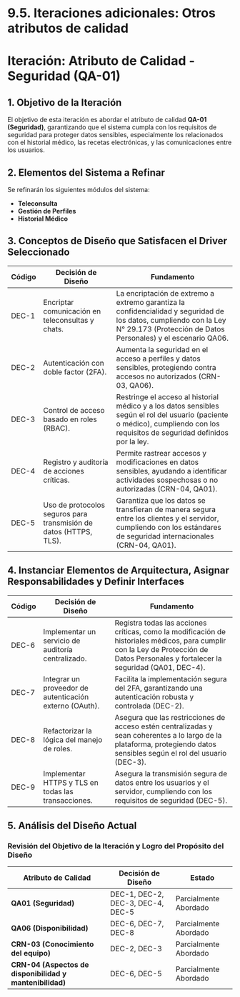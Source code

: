 # 9.5. Iteraciones adicionales: Otros atributos de calidad

# Iteración: Atributo de Calidad - Seguridad (QA-01)

## 1. Objetivo de la Iteración
El objetivo de esta iteración es abordar el atributo de calidad **QA-01 (Seguridad)**, garantizando que el sistema cumpla con los requisitos de seguridad para proteger datos sensibles, especialmente los relacionados con el historial médico, las recetas electrónicas, y las comunicaciones entre los usuarios.

## 2. Elementos del Sistema a Refinar
Se refinarán los siguientes módulos del sistema:
- **Teleconsulta**
- **Gestión de Perfiles**
- **Historial Médico**
## 3. Conceptos de Diseño que Satisfacen el Driver Seleccionado

| Código | Decisión de Diseño                                                                  | Fundamento                                                                                           |
|--------|--------------------------------------------------------------------------------------|------------------------------------------------------------------------------------------------------|
| DEC-1  | Encriptar comunicación en teleconsultas y chats.                                      | La encriptación de extremo a extremo garantiza la confidencialidad y seguridad de los datos, cumpliendo con la Ley N° 29.173 (Protección de Datos Personales) y el escenario QA06. |
| DEC-2  | Autenticación con doble factor (2FA).                                                 | Aumenta la seguridad en el acceso a perfiles y datos sensibles, protegiendo contra accesos no autorizados (CRN-03, QA06). |
| DEC-3  | Control de acceso basado en roles (RBAC).                                             | Restringe el acceso al historial médico y a los datos sensibles según el rol del usuario (paciente o médico), cumpliendo con los requisitos de seguridad definidos por la ley. |
| DEC-4  | Registro y auditoría de acciones críticas.                                            | Permite rastrear accesos y modificaciones en datos sensibles, ayudando a identificar actividades sospechosas o no autorizadas (CRN-04, QA01). |
| DEC-5  | Uso de protocolos seguros para transmisión de datos (HTTPS, TLS).                    | Garantiza que los datos se transfieran de manera segura entre los clientes y el servidor, cumpliendo con los estándares de seguridad internacionales (CRN-04, QA01). |

## 4. Instanciar Elementos de Arquitectura, Asignar Responsabilidades y Definir Interfaces

| Código | Decisión de Diseño                                                                 | Fundamento                                                                                           |
|--------|-------------------------------------------------------------------------------------|------------------------------------------------------------------------------------------------------|
| DEC-6  | Implementar un servicio de auditoría centralizado.                                   | Registra todas las acciones críticas, como la modificación de historiales médicos, para cumplir con la Ley de Protección de Datos Personales y fortalecer la seguridad (QA01, DEC-4). |
| DEC-7  | Integrar un proveedor de autenticación externo (OAuth).                             | Facilita la implementación segura del 2FA, garantizando una autenticación robusta y controlada (DEC-2). |
| DEC-8  | Refactorizar la lógica del manejo de roles.                                          | Asegura que las restricciones de acceso estén centralizadas y sean coherentes a lo largo de la plataforma, protegiendo datos sensibles según el rol del usuario (DEC-3). |
| DEC-9  | Implementar HTTPS y TLS en todas las transacciones.                                 | Asegura la transmisión segura de datos entre los usuarios y el servidor, cumpliendo con los requisitos de seguridad (DEC-5). |


## 5. Análisis del Diseño Actual

### Revisión del Objetivo de la Iteración y Logro del Propósito del Diseño

| Atributo de Calidad        | Decisión de Diseño                              | Estado                |
|----------------------------|------------------------------------------------|-----------------------|
| **QA01 (Seguridad)**       | DEC-1, DEC-2, DEC-3, DEC-4, DEC-5              | Parcialmente Abordado|
| **QA06 (Disponibilidad)**  | DEC-6, DEC-7, DEC-8                            | Parcialmente Abordado|
| **CRN-03 (Conocimiento del equipo)** | DEC-2, DEC-3                           | Parcialmente Abordado|
| **CRN-04 (Aspectos de disponibilidad y mantenibilidad)** | DEC-6, DEC-5     | Parcialmente Abordado|
